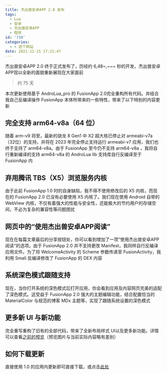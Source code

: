 ```yaml
---
title: 杰出兽安卓APP 2.0 发布
tags:
  - Lua
  - 安卓
  - 杰出兽安卓APP
  - 程序
id: '710'
categories:
  - - 这个网站
date: 2021-12-15 17:21:47
---
```


杰出兽安卓APP 2.0 终于正式发布了，历经约 6,48~,~~~ 秒的开发，杰出兽安卓APP现以全新的面貌重新展现在大家面前

> 约 75 天

本次更新使用基于 AndroLua\_pro 的 FusionApp 2.0完全重构所有代码。并结合我自己反编译操作 FusionApp 本体所带来的一些特性，带来了以下特别的内容更新

## 完全支持 arm64-v8a（64 位）

随着 arm-v9 将至，最新的骁龙 8 Gen1 中 X2 超大核已停止对 armeabi-v7a（32位）的支持，并将在 2023 年完全停止支持运行 armeabi-v7 应用，我们也终于支持了 arm64-v8a。由于 FusionApp 至今仍不支持 arm64-v8a ，我将自行重新编译的支持 arm64-v8a 的 AndroLua lib 支持库自行反编译至于 FusionApp 内

## 弃用腾讯 TBS（X5）浏览服务内核

由于此前 FusionApp 1.0 时的自身缺陷，我不得不使用修改后的 X5 内核，而现在的 FusionApp 2.0 已没有必要使用 X5 内核了。我们现在使用 Android 自带的 WebView 内核，不仅有着强大的性能与安全性，还能极大的节约用户的存储空间，不必为复杂的兼容性等问题困扰

## 网页中的“使用杰出兽安卓APP阅读”

现在在每篇文章最后的分享按钮处，你可以看到增加了一项“使用杰出兽安卓APP阅读”的选项。由于 FusionApp 2.0 并不支持更改 Manifest，我同样自行反编译应用文件。为了将 WelcomeActivity 的 Scheme 参数传递至 FusionActivity，我利用 Smali 反编译修改了 FusionApp 的 DEX 内容

## 系统深色模式跟随支持

现在，当你打开系统的深色模式后打开应用，你会看到应用及内容网页完美的适配了深色模式。这受益于 FusionApp 2.0 强大的主题编辑功能，结合配置恰当的 MaterialColor 与规范的博客 MDx 主题等，实现了跟随系统设置的深色模式

## 更多新 UI 与新功能

完全重写重构了旧有的全部代码，带来了全新布局样式 UI以及更多新功能。详情可以查看[之前的预览](https://www.jiecs.top/archives/695)（预览图片与当前实际内容略有差别）

## 如何下载更新

直接使用 1.0 的应用内更新即可直接下载，或点击[此处](https://www.jiecs.top/app)